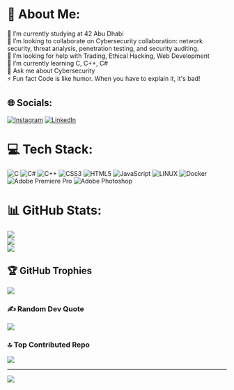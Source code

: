 # 💫 About Me:
🔭 I’m currently studying at 42 Abu Dhabi <br>👯 I’m looking to collaborate on Cybersecurity collaboration: network security, threat analysis, penetration testing, and security auditing.<br>🤝 I’m looking for help with Trading, Ethical Hacking, Web Development<br>🌱 I’m currently learning C, C++, C#<br>💬 Ask me about Cybersecurity<br>⚡ Fun fact Code is like humor. When you have to explain it, it's bad!


## 🌐 Socials:
[![Instagram](https://img.shields.io/badge/Instagram-%23E4405F.svg?logo=Instagram&logoColor=white)](https://instagram.com/https://instagram.com/_abduraimoff?igshid=Yjk4NWM2ZWVkMw==) [![LinkedIn](https://img.shields.io/badge/LinkedIn-%230077B5.svg?logo=linkedin&logoColor=white)](https://linkedin.com/in/https://www.linkedin.com/in/doston-abduraimov-75a7ab238) 

# 💻 Tech Stack:
![C](https://img.shields.io/badge/c-%2300599C.svg?style=for-the-badge&logo=c&logoColor=white) ![C#](https://img.shields.io/badge/c%23-%23239120.svg?style=for-the-badge&logo=c-sharp&logoColor=white) ![C++](https://img.shields.io/badge/c++-%2300599C.svg?style=for-the-badge&logo=c%2B%2B&logoColor=white) ![CSS3](https://img.shields.io/badge/css3-%231572B6.svg?style=for-the-badge&logo=css3&logoColor=white) ![HTML5](https://img.shields.io/badge/html5-%23E34F26.svg?style=for-the-badge&logo=html5&logoColor=white) ![JavaScript](https://img.shields.io/badge/javascript-%23323330.svg?style=for-the-badge&logo=javascript&logoColor=%23F7DF1E) ![LINUX](https://img.shields.io/badge/Linux-FCC624?style=for-the-badge&logo=linux&logoColor=black) ![Docker](https://img.shields.io/badge/docker-%230db7ed.svg?style=for-the-badge&logo=docker&logoColor=white) ![Adobe Premiere Pro](https://img.shields.io/badge/Adobe%20Premiere%20Pro-9999FF.svg?style=for-the-badge&logo=Adobe%20Premiere%20Pro&logoColor=white) ![Adobe Photoshop](https://img.shields.io/badge/adobephotoshop-%2331A8FF.svg?style=for-the-badge&logo=adobephotoshop&logoColor=white)
# 📊 GitHub Stats:
![](https://github-readme-stats.vercel.app/api?username=abduraimoff21&theme=gotham&hide_border=false&include_all_commits=true&count_private=true)<br/>
![](https://github-readme-streak-stats.herokuapp.com/?user=abduraimoff21&theme=gotham&hide_border=false)<br/>
![](https://github-readme-stats.vercel.app/api/top-langs/?username=abduraimoff21&theme=gotham&hide_border=false&include_all_commits=true&count_private=true&layout=compact)

## 🏆 GitHub Trophies
![](https://github-profile-trophy.vercel.app/?username=abduraimoff21&theme=discord&no-frame=false&no-bg=false&margin-w=4)

### ✍️ Random Dev Quote
![](https://quotes-github-readme.vercel.app/api?type=horizontal&theme=tokyonight)

### 🔝 Top Contributed Repo
![](https://github-contributor-stats.vercel.app/api?username=abduraimoff21&limit=5&theme=tokyonight&combine_all_yearly_contributions=true)

---
[![](https://visitcount.itsvg.in/api?id=abduraimoff21&icon=0&color=6)](https://visitcount.itsvg.in)

<!-- Proudly created with GPRM ( https://gprm.itsvg.in ) -->
